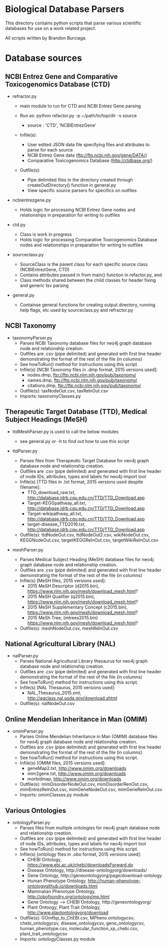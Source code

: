 # Biological Database Parsers

This directory contains python scripts that parse various scientific databases for use on a work related project. 

All scripts written by Brandon Burciaga. 

# Database sources


## NCBI Entrez Gene and Comparative Toxicogenomics Database (CTD)

* refractor.py
	* main module to run for CTD and NCBI Entrez Gene parsing
	* Run as: python refactor.py -p ~/path/to/top/dir -s source
		* source : 'CTD', 'NCBIEntrezGene'

	* Infile(s): 
		* User edited JSON data file specifying files and attributes to parse for each source
		* NCBI Entrez Gene data (ftp://ftp.ncbi.nih.gov/gene/DATA/)
		* Comparative Toxicogenomics Database (http://ctdbase.org/)
	* Outfile(s):
		* Pipe delimited files in the directory created through createOutDirectory() function in general.py
		* View specific source parsers for specifics on outfiles

* ncbientrezgene.py
	* Holds logic for processing NCBI Entrez Gene nodes and relationships in preparation for writing to outfiles

* ctd.py
	* Class is work in progress
	* Holds logic for processing Comparative Toxicogenomics Database nodes and relationships in preparation for writing to outfiles

* sourceclass.py
	* SourceClass is the parent class for each specific source class (NCBIEntrezGene, CTD)
    * Contains attributes passed in from main() function in refactor.py, and
    * Class methods shared between the child classes for header fixing and generic tsv parsing

* general.py
	* Containse general functions for creating output directory, running help flags, etc used by sourceclass.py and refractor.py

## NCBI Taxonomy 

* taxonomyParser.py
	* Parses NCBI Taxonomy database files for neo4j graph database node and relationship creation.
	* Outfiles are .csv (pipe delimited) and generated with first line header demonstrating the format of the rest of the file (in columns)
	* See howToRun() method for instructions using this script.
	* Infile(s) [NCBI Taxonomy files in .dmp format, 2015 versions used]:
	    * nodes.dmp, ftp://ftp.ncbi.nlm.nih.gov/pub/taxonomy/
	    * names.dmp, ftp://ftp.ncbi.nlm.nih.gov/pub/taxonomy/
	    * citations.dmp, ftp://ftp.ncbi.nlm.nih.gov/pub/taxonomy/
	* Outfile(s): taxNodeOut.csv, taxRelnOut.csv
	* Imports: taxonomyClasses.py

## Therapeutic Target Database (TTD), Medical Subject Headings (MeSH)

* ttdMeshParser.py is used to call the below modules
	* see general.py or -h to find out how to use this script

* ttdParser.py
	* Parses files from Therapeutic Target Database for neo4j graph database node and relationship creation.
	* Outfiles are .csv (pipe delimited) and generated with first line header of
	    node IDs, attributes, types and labels for neo4j-import tool
	* Infile(s) [TTD files in .txt format, 2015 versions used despite filename]:
	    * TTD_download_raw.txt, http://database.idrb.cqu.edu.cn/TTD/TTD_Download.asp
	    * Target-KEGGpathway_all.txt, http://database.idrb.cqu.edu.cn/TTD/TTD_Download.asp
	    * Target-wikipathway_all.txt, http://database.idrb.cqu.edu.cn/TTD/TTD_Download.asp
	    * target-disease_TTD2016.txt, http://database.idrb.cqu.edu.cn/TTD/TTD_Download.asp
	* Outfile(s): ttdNodeOut.csv, ttdNodeOut2.csv, wikiNodeOut.csv, KEGGNodeOut.csv, targetKEGGRelnOut.csv, targetWikiRelnOut.csv


* meshParser.py
	* Parses Medical Subject Heading (MeSH) database files for neo4j graph database
	    node and relationship creation.
	* Outfiles are .csv (pipe delimited) and generated with first line header demonstrating
	    the format of the rest of the file (in columns)
	* Infile(s) [MeSH files, 2015 versions used]:
	    * 2015 MeSH Descriptor (d2015.bin), https://www.nlm.nih.gov/mesh/download_mesh.html?
	    * 2015 MeSH Qualifier (q2015.bin), https://www.nlm.nih.gov/mesh/download_mesh.html?
	    * 2015 MeSH Supplementary Concept (c2015.bin), https://www.nlm.nih.gov/mesh/download_mesh.html?
	    * 2015 MeSh Tree, (mtrees2015.bin) https://www.nlm.nih.gov/mesh/download_mesh.html?
	* Outfile(s): meshNodeOut.csv, meshRelnOut.csv


## National Agricultural Library (NAL)

* nalParser.py
	* Parses National Agricultural Library thesaurus for neo4j graph database
    	node and relationship creation.
	* Outfiles are .csv (pipe delimited) and generated with first line header demonstrating
    	the format of the rest of the file (in columns)
	* See howToRun() method for instructions using this script.
	* Infile(s) [NAL Thesaurus, 2015 versions used]:
	    * NAL_Thesaurus_2015.xml, http://agclass.nal.usda.gov/download.shtml
	* Outfile(s): nalNodeOut.csv


## Online Mendelian Inheritance in Man (OMIM)

* omimParser.py
	* Parses Online Mendelian Inheritance in Man (OMIM) database files
    	for neo4j graph database node and relationship creation.
	* Outfiles are .csv (pipe delimited) and generated with first line header demonstrating
	   	the format of the rest of the file (in columns)
	* See howToRun() method for instructions using this script.
	* Infile(s) [OMIM files, 2015 versions used]:
	    * geneMap2.txt, http://www.omim.org/downloads
	    * mim2gene.txt, http://www.omim.org/downloads
	    * morbidmap, http://www.omim.org/downloads
	* Outfile(s): mimDisorderNodeOut.csv, mimDisorderRenOut.csv, mimEntrezRelnOut.csv, mimGeneNodeOut.csv, mimGeneRelnOut.csv
	* Imports: omimClasses.py module

## Various Ontologies

* ontologyParser.py
	* Parses files from multiple ontologies for neo4j graph database node and relationship creation.
	* Outfiles are .csv (pipe delimited) and generated with first line header of
    	node IDs, attributes, types and labels for neo4j-import tool
	* See howToRun() method for instructions using this script.
	* Infile(s) [ontology files in .obo format, 2015 versions used]:
	    * CHEBI Ontology, https://www.ebi.ac.uk/chebi/downloadsForward.do
	    * Disease Ontology, http://disease-ontologyorg/downloads/
	    * Gene Ontology, http://geneontologyorg/page/download-ontology
	    * Human Phenotype Ontology, http://human-phenotype-ontologygithub.io/downloads.html
	    * Mammalian Phenotype Ontology, http://obofoundry.org/ontology/mp.html
	    * Gene Ontology --> CHEBI Ontology, http://geneontologyorg/
	    * Plant Ontoogy, Plant Trait Ontology, http://www.plantontologyorg/download
	* Outfile(s): GOmfbp_to_ChEBI.csv, MPheno.ontologycsv, chebi_ontologycsv, disease_ontologycsv, gene_ontologycsv,
	    human_phenotype.csv, molecular_function_xp_chebi.csv, plant_trait_ontologycsv
	* Imports: ontologyClasses.py module